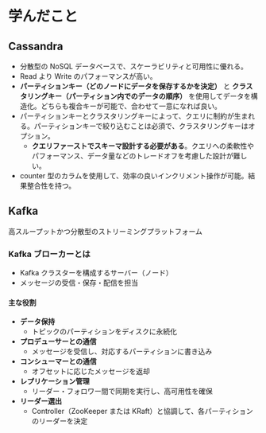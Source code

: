 # 学んだこと

## Cassandra

- 分散型の NoSQL データベースで、スケーラビリティと可用性に優れる。
- Read より Write のパフォーマンスが高い。
- **パーティションキー（どのノードにデータを保存するかを決定）** と **クラスタリングキー（パーティション内でのデータの順序）** を使用してデータを構造化。どちらも複合キーが可能で、合わせて一意になれば良い。
- パーティションキーとクラスタリングキーによって、クエリに制約が生まれる。パーティションキーで絞り込むことは必須で、クラスタリングキーはオプション。
  - **クエリファーストでスキーマ設計する必要がある**。クエリへの柔軟性やパフォーマンス、データ量などのトレードオフを考慮した設計が難しい。
- counter 型のカラムを使用して、効率の良いインクリメント操作が可能。結果整合性を持つ。

## Kafka

高スループットかつ分散型のストリーミングプラットフォーム

### Kafka ブローカーとは

- Kafka クラスターを構成するサーバー（ノード）
- メッセージの受信・保存・配信を担当

#### 主な役割

- **データ保持**
  - トピックのパーティションをディスクに永続化
- **プロデューサーとの通信**
  - メッセージを受信し、対応するパーティションに書き込み
- **コンシューマーとの通信**
  - オフセットに応じたメッセージを返却
- **レプリケーション管理**
  - リーダー・フォロワー間で同期を実行し、高可用性を確保
- **リーダー選出**
  - Controller（ZooKeeper または KRaft）と協調して、各パーティションのリーダーを決定

